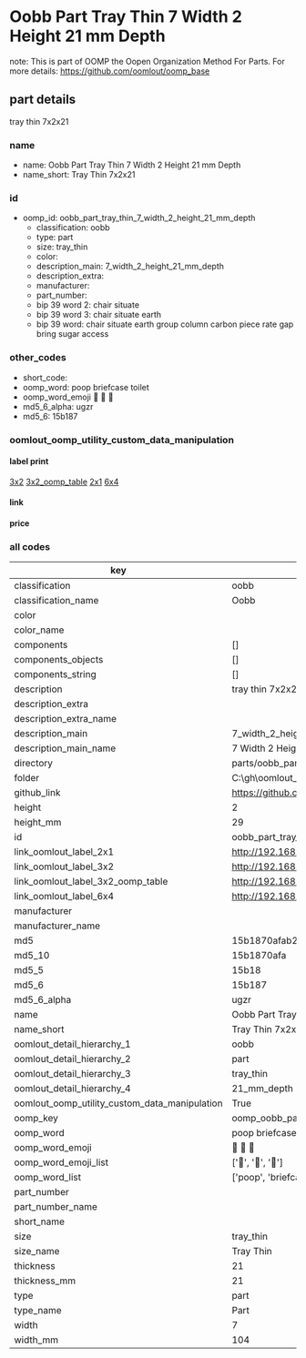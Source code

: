 # Oobb Part Tray Thin 7 Width 2 Height 21 mm Depth  

note: This is part of OOMP the Oopen Organization Method For Parts. For more details: https://github.com/oomlout/oomp_base

##  part details
  



tray thin 7x2x21



### name
* name: Oobb Part Tray Thin 7 Width 2 Height 21 mm Depth
* name_short: Tray Thin 7x2x21 
### id
* oomp_id: oobb_part_tray_thin_7_width_2_height_21_mm_depth
  * classification: oobb
  * type: part
  * size: tray_thin
  * color: 
  * description_main: 7_width_2_height_21_mm_depth
  * description_extra: 
  * manufacturer: 
  * part_number: 
  * bip 39 word 2: chair situate
  * bip 39 word 3: chair situate earth
  * bip 39 word: chair situate earth group column carbon piece rate gap bring sugar access

### other_codes
* short_code: 
* oomp_word: poop briefcase toilet
* oomp_word_emoji :poop: :briefcase: :toilet:
* md5_6_alpha: ugzr
* md5_6: 15b187






### oomlout_oomp_utility_custom_data_manipulation
#### label print
[3x2](http://192.168.1.245:1112/?label=oomp%20ugzr)
[3x2_oomp_table](http://192.168.1.108:1112/?label=oomp%20ugzr)
[2x1](http://192.168.1.242:1112/?label=oomp%20ugzr)
[6x4](http://192.168.1.55:1112/?label=oomp%20ugzr)    

#### link

                              

#### price







### all codes 
| key | value |  
| --- | --- |  
| classification | oobb |  
| classification_name | Oobb |  
| color |  |  
| color_name |  |  
| components | [] |  
| components_objects | [] |  
| components_string | [] |  
| description | tray thin 7x2x21 |  
| description_extra |  |  
| description_extra_name |  |  
| description_main | 7_width_2_height_21_mm_depth |  
| description_main_name | 7 Width 2 Height 21 mm Depth |  
| directory | parts/oobb_part_tray_thin_7_width_2_height_21_mm_depth |  
| folder | C:\gh\oomlout_oobb_version_4_generated_parts\things\oobb_part_tray_thin_7_width_2_height_21_mm_depth |  
| github_link | https://github.com/oomlout/oomlout_oomp_part_src/tree/main/parts/oobb_part_tray_thin_7_width_2_height_21_mm_depth |  
| height | 2 |  
| height_mm | 29 |  
| id | oobb_part_tray_thin_7_width_2_height_21_mm_depth |  
| link_oomlout_label_2x1 | http://192.168.1.242:1112/?label=oomp%20ugzr |  
| link_oomlout_label_3x2 | http://192.168.1.245:1112/?label=oomp%20ugzr |  
| link_oomlout_label_3x2_oomp_table | http://192.168.1.108:1112/?label=oomp%20ugzr |  
| link_oomlout_label_6x4 | http://192.168.1.55:1112/?label=oomp%20ugzr |  
| manufacturer |  |  
| manufacturer_name |  |  
| md5 | 15b1870afab2348c8996e66e8af2692e |  
| md5_10 | 15b1870afa |  
| md5_5 | 15b18 |  
| md5_6 | 15b187 |  
| md5_6_alpha | ugzr |  
| name | Oobb Part Tray Thin 7 Width 2 Height 21 mm Depth |  
| name_short | Tray Thin 7x2x21  |  
| oomlout_detail_hierarchy_1 | oobb |  
| oomlout_detail_hierarchy_2 | part |  
| oomlout_detail_hierarchy_3 | tray_thin |  
| oomlout_detail_hierarchy_4 | 21_mm_depth |  
| oomlout_oomp_utility_custom_data_manipulation | True |  
| oomp_key | oomp_oobb_part_tray_thin_7_width_2_height_21_mm_depth |  
| oomp_word | poop briefcase toilet |  
| oomp_word_emoji | :poop: :briefcase: :toilet: |  
| oomp_word_emoji_list | [':poop:', ':briefcase:', ':toilet:'] |  
| oomp_word_list | ['poop', 'briefcase', 'toilet'] |  
| part_number |  |  
| part_number_name |  |  
| short_name |  |  
| size | tray_thin |  
| size_name | Tray Thin |  
| thickness | 21 |  
| thickness_mm | 21 |  
| type | part |  
| type_name | Part |  
| width | 7 |  
| width_mm | 104 |  
